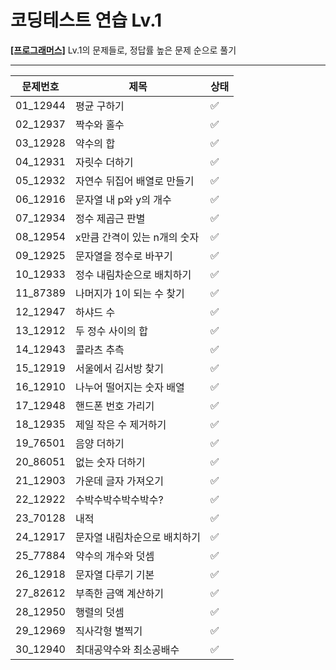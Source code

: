 # 코딩테스트 연습 Lv.1
**[[프로그래머스]](https://school.programmers.co.kr/learn/challenges?order=acceptance_desc&page=1&levels=1&languages=python3)** Lv.1의 문제들로, 정답률 높은 문제 순으로 풀기

***

|문제번호|제목|상태|
|---|-----|---|
|01_12944|평균 구하기|✅|
|02_12937|짝수와 홀수|✅|
|03_12928|약수의 합|✅|
|04_12931|자릿수 더하기|✅|
|05_12932|자연수 뒤집어 배열로 만들기|✅|
|06_12916|문자열 내 p와 y의 개수|✅|
|07_12934|정수 제곱근 판별|✅|
|08_12954|x만큼 간격이 있는 n개의 숫자|✅|
|09_12925|문자열을 정수로 바꾸기|✅|
|10_12933|정수 내림차순으로 배치하기|✅|
|11_87389|나머지가 1이 되는 수 찾기|✅|
|12_12947|하샤드 수|✅|
|13_12912|두 정수 사이의 합|✅|
|14_12943|콜라츠 추측|✅|
|15_12919|서울에서 김서방 찾기|✅|
|16_12910|나누어 떨어지는 숫자 배열|✅|
|17_12948|핸드폰 번호 가리기|✅|
|18_12935|제일 작은 수 제거하기|✅|
|19_76501|음양 더하기|✅|
|20_86051|없는 숫자 더하기|✅|
|21_12903|가운데 글자 가져오기|✅|
|22_12922|수박수박수박수박수?|✅|
|23_70128|내적|✅|
|24_12917|문자열 내림차순으로 배치하기|✅|
|25_77884|약수의 개수와 덧셈|✅|
|26_12918|문자열 다루기 기본|✅|
|27_82612|부족한 금액 계산하기|✅|
|28_12950|행렬의 덧셈|✅|
|29_12969|직사각형 별찍기|✅|
|30_12940|최대공약수와 최소공배수|✅|
